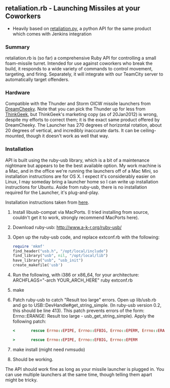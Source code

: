 ## retaliation.rb - Launching Missiles at your Coworkers

* Heavily based on [retaliation.py](https://github.com/codedance/Retaliation), a python API for the same product which comes with Jenkins integration


### Summary

retaliation.rb is (so far) a comprehensive Ruby API for controlling a small foam-missile turret. Intended for use against coworkers who break the build, it responds to a wide variety of commands to control movement, targeting,
and firing. Separately, it will integrate with our TeamCity server to automatically target offenders.

### Hardware

Compatible with the Thunder and Storm OICW missile launchers from [DreamCheeky](http://www.dreamcheeky.com/thunder-missile-launcher). Note that you can pick the Thunder up for less from [ThinkGeek](http://www.thinkgeek.com/geektoys/warfare/8a0f/?srp=2), but ThinkGeek's marketing copy (as of 20Jan2012) is wrong, despite my efforts to correct them; it is the exact same product offered by DreamCheeky. The Launcher has 270 degrees of horizontal rotation, about 20 degrees of vertical, and incredibly inaccurate darts. It can be ceiling-mounted, though it doesn't work as well that way.

### Installation

API is built using the ruby-usb library, which is a bit of a maintenance nightmare but appears to be the best available option. My work machine is a Mac, and in the office we're running the launchers off of a Mac Mini, so
installation instructions are for OS X. I expect it's considerably easier on Linux, I may someday bring a launcher home so I can write up installation instructions for Ubuntu. Aside from ruby-usb, there is no installation required for the Launcher, it's plug-and-play.

Installation instructions taken from [here](http://www.jedi.be/blog/2009/11/11/ruby-usb-libusb/).

1. Install libusb-compat via MacPorts. (I tried installing from source, couldn't get it to work, strongly recommend MacPorts here).
2. Download ruby-usb: http://www.a-k-r.org/ruby-usb/
3. Open up the ruby-usb code, and replace extconf.rb with the following:

    ```ruby
    require 'mkmf' 
    find_header("usb.h", "/opt/local/include") 
    find_library("usb", nil, "/opt/local/lib") 
    have_library("usb", "usb_init") 
    create_makefile('usb')
    ```

4. Run the following, with i386 or x86_64, for your architecture: ARCHFLAGS="-arch YOUR_ARCH_HERE" ruby extconf.rb
5. make
6. Patch ruby-usb to catch "Result too large" errors. Open up lib/usb.rb and go to USB::DevHandle#get_string_simple. (In ruby-usb version 0.2, this should be line 413). This patch prevents errors of the form: Errno::ERANGE: Result too large - usb_get_string_simple). Apply the following patch:

    ```ruby
    <       rescue Errno::EPIPE, Errno::EFBIG, Errno::EPERM, Errno::ERANGE

    >       rescue Errno::EPIPE, Errno::EFBIG, Errno::EPERM
    ```

7. make install (might need rvmsudo)
8. Should be working.

The API should work fine as long as your missile launcher is plugged in. You can use multiple launchers at the same time, though telling them apart might be tricky.
